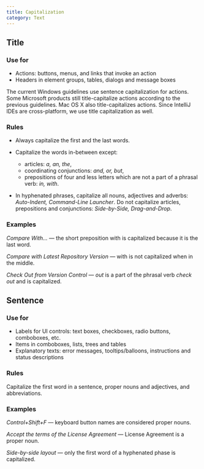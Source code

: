 ```yaml
---
title: Capitalization
category: Text
---
```


## Title

### Use for
* Actions: buttons, menus, and links that invoke an action
* Headers in element groups, tables, dialogs and message boxes

<aside class="note sideblock _visible">The current Windows guidelines use sentence capitalization for actions. Some Microsoft products still title-capitalize actions according to the previous guidelines. Mac OS X also title-capitalizes actions. Since IntelliJ IDEs are cross-platform, we use title capitalization as well.</aside>



### Rules
* Always capitalize the first and the last words.

* Capitalize the words in-between except:

    * articles: _a, an, the_,
    * coordinating conjunctions: *and, or, but*,
    * prepositions of four and less letters which are not a part of a phrasal verb: *in, with*.

* In hyphenated phrases, capitalize all nouns, adjectives and adverbs: *Auto-Indent, Command-Line Launcher*.
Do not capitalize articles, prepositions and conjunctions: *Side-by-Side, Drag-and-Drop*.


### Examples
_Compare With…_ — the short preposition with is capitalized because it is the last word.

*Compare with Latest Repository Version* — with is not capitalized when in the middle.

*Check Out from Version Control* — *out* is a part of the phrasal verb *check out* and is capitalized.




## Sentence

### Use for
* Labels for UI controls: text boxes, checkboxes, radio buttons, comboboxes, etc.
* Items in comboboxes, lists, trees and tables
* Explanatory texts: error messages, tooltips/balloons, instructions and status descriptions

### Rules
Capitalize the first word in a sentence, proper nouns and adjectives, and abbreviations.

### Examples
*Control+Shift+F* — keyboard button names are considered proper nouns.

*Accept the terms of the License Agreement* — License Agreement is a proper noun.

*Side-by-side layout* — only the first word of a hyphenated phase is capitalized.
